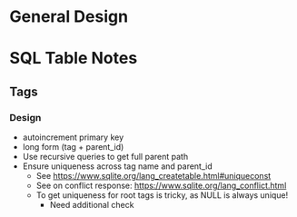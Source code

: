 # General Design


# SQL Table Notes

## Tags

### Design

* autoincrement primary key
* long form (tag + parent_id)
* Use recursive queries to get full parent path
* Ensure uniqueness across tag name and parent_id
  - See https://www.sqlite.org/lang_createtable.html#uniqueconst
  - See on conflict response: https://www.sqlite.org/lang_conflict.html
  - To get uniqueness for root tags is tricky, as NULL is always unique!
    + Need additional check

